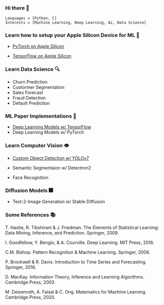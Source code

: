 ### Hi there 👋
```
Languages = [Python, C]
Interests = [Machine Learning, Deep Learning, Ai, Data Science]
```
### Learn how to setup your Apple Silicon Device for ML 🚀

- [PyTorch on Apple Silicon](https://github.com/phpfontana/pytorch-apple-silicon) 

- [TensorFlow on Apple Silicon](https://github.com/phpfontana/tensorflow-apple-silicon) 

### Learn Data Science 🔍
- Churn Prediction
- Custormer Segmentation
- Sales Forecast
- Fraud Detection
- Default Prediction

### ML Paper Implementations 🤖
- [Deep Learning Models w/ TensorFlow](https://github.com/phpfontana/tensorflow-models)
- Deep Learning Models w/ PyTorch

### Learn Computer Vision 👁‍
- [Custom Object Detection w/ YOLOv7](https://github.com/phpfontana/custom-object-detection)

- Semantic Segmentaion w/ Detectron2

- Face Recognition

### Diffusion Models 🎆
- Text-2-Image Generation w/ Stable Diffusion 

### Some References 📚
T. Hastie, R. Tibshirani & J. Friedman. The Elements of Statistical Learning: Data Mining, Inference, and Prediction. Springer, 2009.

I. Goodfellow, Y. Bengio, & A. Courville. Deep Learning. MIT Press, 2016.

C.M. Bishop. Pattern Recognition & Machine Learning. Springer, 2006. 

P. Brockwell & R. Davis. Introduction to Time Series and Forecasting. Springer, 2016.

D. MacKay. Information Theory, Inference and Learning Algorithms. Cambridge Press, 2003.

M. Deisenroth, A. Faisal & C. Ong. Matematics for Machine Learning. Cambridge Press, 2020.
